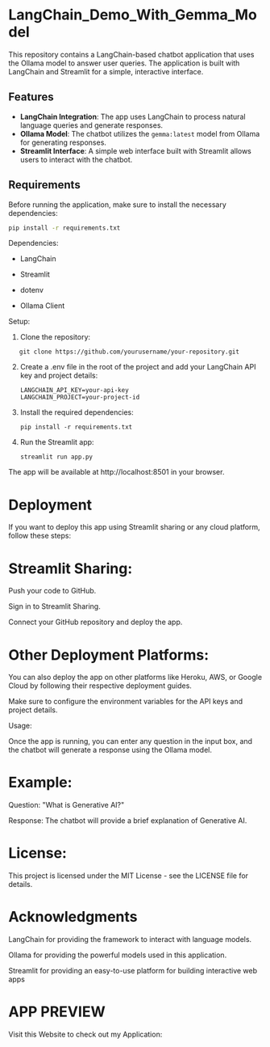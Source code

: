 # LangChain_Demo_With_Gemma_Model

This repository contains a LangChain-based chatbot application that uses the Ollama model to answer user queries. The application is built with LangChain and Streamlit for a simple, interactive interface.

## Features

- **LangChain Integration**: The app uses LangChain to process natural language queries and generate responses.
- **Ollama Model**: The chatbot utilizes the `gemma:latest` model from Ollama for generating responses.
- **Streamlit Interface**: A simple web interface built with Streamlit allows users to interact with the chatbot.

## Requirements

Before running the application, make sure to install the necessary dependencies:

~~~bash
pip install -r requirements.txt
~~~
Dependencies:

* LangChain

* Streamlit

* dotenv

* Ollama Client

Setup:

1.  Clone the repository:
   ~~~
      git clone https://github.com/yourusername/your-repository.git
   ~~~
2. Create a .env file in the root of the project and add your LangChain API key and project details:
   ~~~
   LANGCHAIN_API_KEY=your-api-key
   LANGCHAIN_PROJECT=your-project-id
   ~~~
3. Install the required dependencies:
   ~~~
   pip install -r requirements.txt
   ~~~
4. Run the Streamlit app:
   ~~~
   streamlit run app.py
   ~~~

The app will be available at http://localhost:8501 in your browser.

# Deployment

If you want to deploy this app using Streamlit sharing or any cloud platform, follow these steps:

# Streamlit Sharing:

Push your code to GitHub.

Sign in to Streamlit Sharing.

Connect your GitHub repository and deploy the app.

# Other Deployment Platforms:

You can also deploy the app on other platforms like Heroku, AWS, or Google Cloud by following their respective deployment guides.

Make sure to configure the environment variables for the API keys and project details.

Usage:

Once the app is running, you can enter any question in the input box, and the chatbot will generate a response using the Ollama model.

# Example:


Question: "What is Generative AI?"

Response: The chatbot will provide a brief explanation of Generative AI.

# License:

This project is licensed under the MIT License - see the LICENSE file for details.

# Acknowledgments

LangChain for providing the framework to interact with language models.

Ollama for providing the powerful models used in this application.

Streamlit for providing an easy-to-use platform for building interactive web apps

# APP PREVIEW
Visit this Website to check out my Application: 
